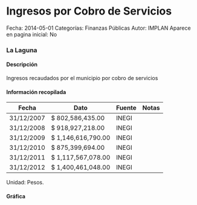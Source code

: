 Ingresos por Cobro de Servicios
=====

Fecha: 2014-05-01
Categorías: Finanzas Públicas
Autor: IMPLAN
Aparece en pagina inicial: No

### La Laguna

#### Descripción

Ingresos recaudados por el municipio por cobro de servicios

<!-- break -->

#### Información recopilada

<table class="table table-hover table-bordered matriz">
  <thead>
    <tr><th>Fecha</th><th>Dato</th><th>Fuente</th><th>Notas</th></tr>
  </thead>
  <tbody>
    <tr><td class="centrado">31/12/2007</td><td class="derecha">$ 802,586,435.00</td><td>INEGI</td><td></td></tr>
    <tr><td class="centrado">31/12/2008</td><td class="derecha">$ 918,927,218.00</td><td>INEGI</td><td></td></tr>
    <tr><td class="centrado">31/12/2009</td><td class="derecha">$ 1,146,616,790.00</td><td>INEGI</td><td></td></tr>
    <tr><td class="centrado">31/12/2010</td><td class="derecha">$ 875,399,694.00</td><td>INEGI</td><td></td></tr>
    <tr><td class="centrado">31/12/2011</td><td class="derecha">$ 1,117,567,078.00</td><td>INEGI</td><td></td></tr>
    <tr><td class="centrado">31/12/2012</td><td class="derecha">$ 1,400,461,048.00</td><td>INEGI</td><td></td></tr>
  </tbody>
</table>

Unidad: Pesos.

#### Gráfica

<div id="graficaDatos" class="grafica"></div>
<script>
  // Gráfica
  if (typeof vargraficaDatos === 'undefined') {
    vargraficaDatos = Morris.Line({
      element: 'graficaDatos',
      data: [{ fecha: '2007-12-31', dato: 802586435.00 },{ fecha: '2008-12-31', dato: 918927218.00 },{ fecha: '2009-12-31', dato: 1146616790.00 },{ fecha: '2010-12-31', dato: 875399694.00 },{ fecha: '2011-12-31', dato: 1117567078.00 },{ fecha: '2012-12-31', dato: 1400461048.00 }],
      xkey: 'fecha',
      ykeys: ['dato'],
      labels: ['Dato'],
      lineColors: ['#FF5B02'],
      xLabelFormat: function(d) { return d.getDate()+'/'+(d.getMonth()+1)+'/'+d.getFullYear(); },
      dateFormat: function(ts) { var d = new Date(ts); return d.getDate() + '/' + (d.getMonth() + 1) + '/' + d.getFullYear(); }
    });
  }
</script>
